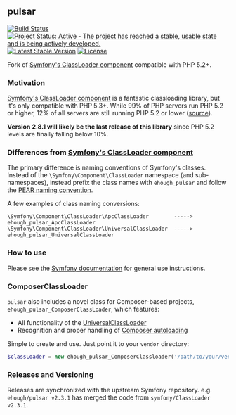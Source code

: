 ## pulsar

[![Build Status](https://secure.travis-ci.org/ehough/pulsar.png)](http://travis-ci.org/ehough/pulsar)
[![Project Status: Active - The project has reached a stable, usable state and is being actively developed.](http://www.repostatus.org/badges/latest/active.svg)](http://www.repostatus.org/#active)
[![Latest Stable Version](https://poser.pugx.org/ehough/pulsar/v/stable)](https://packagist.org/packages/ehough/pulsar)
[![License](https://poser.pugx.org/ehough/pulsar/license)](https://packagist.org/packages/ehough/pulsar)

Fork of [Symfony's ClassLoader component](https://github.com/symfony/ClassLoader) compatible with PHP 5.2+.

### Motivation

[Symfony's ClassLoader component](https://github.com/symfony/ClassLoader) is a fantastic classloading library,
but it's only compatible with PHP 5.3+. While 99% of PHP servers run PHP 5.2 or higher,
12% of all servers are still running PHP 5.2 or lower ([source](http://w3techs.com/technologies/details/pl-php/5/all)).

**Version 2.8.1 will likely be the last release of this library** since PHP 5.2 levels are finally falling below 10%.

### Differences from [Symfony's ClassLoader component](https://github.com/symfony/ClassLoader)

The primary difference is naming conventions of Symfony's classes. Instead of the `\Symfony\Component\ClassLoader` namespace
(and sub-namespaces), instead prefix the class names with `ehough_pulsar` and follow the [PEAR
naming convention](http://pear.php.net/manual/en/standards.php).

A few examples of class naming conversions:

    \Symfony\Component\ClassLoader\ApcClassLoader        ----->    ehough_pulsar_ApcClassLoader
    \Symfony\Component\ClassLoader\UniversalClassLoader  ----->    ehough_pulsar_UniversalClassLoader

### How to use

Please see the [Symfony documentation](https://github.com/symfony/ClassLoader) for general use instructions.

### ComposerClassLoader

`pulsar` also includes a novel class for Composer-based projects, `ehough_pulsar_ComposerClassLoader`, which features:

* All functionality of the [UniversalClassLoader](https://github.com/symfony/ClassLoader/blob/master/UniversalClassLoader.php)
* Recognition and proper handling of [Composer autoloading](http://getcomposer.org/doc/01-basic-usage.md#autoloading)

Simple to create and use. Just point it to your `vendor` directory:

```php
$classLoader = new ehough_pulsar_ComposerClassloader('/path/to/your/vendor/directory');
```

### Releases and Versioning

Releases are synchronized with the upstream Symfony repository. e.g. `ehough/pulsar v2.3.1` has merged the code
from `symfony/ClassLoader v2.3.1`.